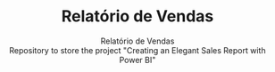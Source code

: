 <div align="center">
  <h1 align="center">Relatório de Vendas</h1>
  <p align="center">
    Relatório de Vendas
    <br/>
    Repository to store the project "Creating an Elegant Sales Report with Power BI"
    <br/>
</div>

